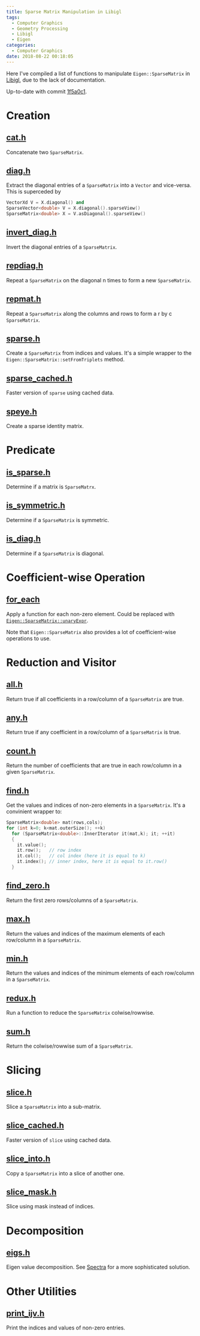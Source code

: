 ```yaml
---
title: Sparse Matrix Manipulation in Libigl
tags:
  - Computer Graphics
  - Geometry Processing
  - Libigl
  - Eigen
categories:
  - Computer Graphics
date: 2018-08-22 00:18:05
---
```


Here I've compiled a list of functions to manipulate `Eigen::SparseMatrix` in [Libigl](https://github.com/libigl/libigl), due to the lack of documentation.

Up-to-date with commit [1f5a0c1](https://github.com/libigl/libigl/commit/1f5a0c100a70ae487f673e3a76110cad4fb983d3).

<!-- more -->

# Creation

## [cat.h](https://github.com/libigl/libigl/blob/master/include/igl/cat.h)

Concatenate two `SparseMatrix`.

## [diag.h](https://github.com/libigl/libigl/blob/master/include/igl/diag.h)

Extract the diagonal entries of a  `SparseMatrix` into a `Vector` and vice-versa. This is superceded by

```cpp
VectorXd V = X.diagonal() and
SparseVector<double> V = X.diagonal().sparseView()
SparseMatrix<double> X = V.asDiagonal().sparseView()
```

## [invert_diag.h](https://github.com/libigl/libigl/blob/master/include/igl/invert_diag.h)

Invert the diagonal entries of a `SparseMatrix`.

## [repdiag.h](https://github.com/libigl/libigl/blob/master/include/igl/repdiag.h)

Repeat a `SparseMatrix` on the diagonal n times to form a new `SparseMatrix`.

## [repmat.h](https://github.com/libigl/libigl/blob/master/include/igl/repmat.h)

Repeat a `SparseMatrix` along the columns and rows to form a r by c `SparseMatrix`.

## [sparse.h](https://github.com/libigl/libigl/blob/master/include/igl/sparse.h)

Create a `SparseMatrix` from indices and values. It's a simple wrapper to the `Eigen::SparseMatrix::setFromTriplets` method.

## [sparse_cached.h](https://github.com/libigl/libigl/blob/master/include/igl/sparse_cached.h)

Faster version of `sparse` using cached data.

## [speye.h](https://github.com/libigl/libigl/blob/master/include/igl/speye.h)

Create a sparse identity matrix.

# Predicate

## [is_sparse.h](https://github.com/libigl/libigl/blob/master/include/igl/is_sparse.h)

Determine if a matrix is `SparseMatrx`.

## [is_symmetric.h](https://github.com/libigl/libigl/blob/master/include/igl/is_symmetric.h)

Determine if a `SparseMatrix` is symmetric.

## [is_diag.h](https://github.com/libigl/libigl/blob/master/include/igl/is_diag.h)

Determine if a `SparseMatrix` is diagonal.

# Coefficient-wise Operation

## [for_each](https://github.com/libigl/libigl/blob/master/include/igl/for_each.h)

Apply a function for each non-zero element. Could be replaced with [`Eigen::SparseMatrix::unaryExpr`](http://eigen.tuxfamily.org/dox/classEigen_1_1SparseMatrixBase.html#af9bed5dea96bdaf17ffd1a76ab0aedb1).

Note that `Eigen::SparseMatrix` also provides a lot of coefficient-wise operations to use.

# Reduction and Visitor

## [all.h](https://github.com/libigl/libigl/blob/master/include/igl/all.h)

Return true if all coefficients in a row/column of a `SparseMatrix` are true.

## [any.h](https://github.com/libigl/libigl/blob/master/include/igl/any.h)

Return true if any coefficient in a row/column of a `SparseMatrix` is true.

## [count.h](https://github.com/libigl/libigl/blob/master/include/igl/count.h)

Return the number of coefficients that are true in each row/column in a given `SparseMatrix`.

## [find.h](https://github.com/libigl/libigl/blob/master/include/igl/find.h)

Get the values and indices of non-zero elements in a `SparseMatrix`. It's a convinient wrapper to:

```cpp
SparseMatrix<double> mat(rows,cols);
for (int k=0; k<mat.outerSize(); ++k)
  for (SparseMatrix<double>::InnerIterator it(mat,k); it; ++it)
  {
    it.value();
    it.row();   // row index
    it.col();   // col index (here it is equal to k)
    it.index(); // inner index, here it is equal to it.row()
  }
```

## [find_zero.h](https://github.com/libigl/libigl/blob/master/include/igl/find_zero.h)

Return the first zero rows/columns of a `SparseMatrix`.

## [max.h](https://github.com/libigl/libigl/blob/master/include/igl/max.h)

Return the values and indices of the maximum elements of each row/column in a `SparseMatrix`.

## [min.h](https://github.com/libigl/libigl/blob/master/include/igl/min.h)

Return the values and indices of the minimum elements of each row/column in a `SparseMatrix`.

## [redux.h](https://github.com/libigl/libigl/blob/master/include/igl/redux.h)

Run a function to reduce the `SparseMatrix` colwise/rowwise.

## [sum.h](https://github.com/libigl/libigl/blob/master/include/igl/sum.h)

Return the colwise/rowwise sum of a `SparseMatrix`.

# Slicing

## [slice.h](https://github.com/libigl/libigl/blob/master/include/igl/slice.h)

Slice a `SparseMatrix` into a sub-matrix.

## [slice_cached.h](https://github.com/libigl/libigl/blob/master/include/igl/slice_cached.h)

Faster version of `slice` using cached data.

## [slice_into.h](https://github.com/libigl/libigl/blob/master/include/igl/slice_into.h)

Copy a `SparseMatrix` into a slice of another one.

## [slice_mask.h](https://github.com/libigl/libigl/blob/master/include/igl/slice_mask.h)

Slice using mask instead of indices.

# Decomposition

## [eigs.h](https://github.com/libigl/libigl/blob/master/include/igl/eigs.h)

Eigen value decomposition. See [Spectra](https://spectralib.org/) for a more sophisticated solution.

# Other Utilities

## [print_ijv.h](https://github.com/libigl/libigl/blob/master/include/igl/print_ijv.h)

Print the indices and values of non-zero entries.

